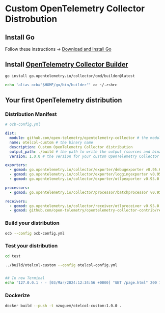 # Custom OpenTelemetry Collector Distrobution

## Install Go

Follow these instructions  -> [Download and Install Go][go-install-doc]

## Install [OpenTelemetry Collector Builder][otelcol-builder-gh]

```bash
go install go.opentelemetry.io/collector/cmd/builder@latest

echo 'alias ocb="$HOME/go/bin/builder"' >> ~/.zshrc
```

## Your first OpenTelemetry distribution
###  Distribution Manifest

```yaml
# ocb-config.yml

dist:
  module: github.com/open-telemetry/opentelemetry-collector # the module name for the new distribution
  name: otelcol-custom # the binary name
  description: Custom OpenTelemetry Collector distribution
  output_path: ./build # the path to write the output (sources and binary)
  version: 1.0.0 # the version for your custom OpenTelemetry Collector

exporters:
  - gomod: go.opentelemetry.io/collector/exporter/debugexporter v0.95.0
  - gomod: go.opentelemetry.io/collector/exporter/loggingexporter v0.95.0
  - gomod: go.opentelemetry.io/collector/exporter/otlpexporter v0.95.0

processors:
  - gomod: go.opentelemetry.io/collector/processor/batchprocessor v0.95.0

receivers:
  - gomod: go.opentelemetry.io/collector/receiver/otlpreceiver v0.95.0
  - gomod: github.com/open-telemetry/opentelemetry-collector-contrib/receiver/filelogreceiver v0.95.0
```

### Build your distribution

```bash
ocb --config ocb-config.yml
```

### Test your distribution

```bash
cd test

../build/otelcol-custom --config otelcol-config.yml


## In new Terminal
echo '127.0.0.1 - - [03/Mar/2024:12:34:56 +0000] "GET /page.html" 200 1234' >> app.log
```

### Dockerize

```bash
docker build --push -t nzuguem/otelcol-custom:1.0.0 .
```

<!-- Links -->
[go-install-doc]:https://go.dev/doc/install
[otelcol-builder-gh]:https://github.com/open-telemetry/opentelemetry-collector/tree/main/cmd/builder